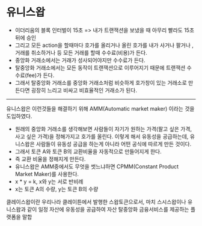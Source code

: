 # 유니스왑



- 이더리움의 블록 인터벌이 15초 => 내가 트랜잭션을 보냈을 때 아무리 빨라도 15초 뒤에 승인
- 그리고 모든 action을 할때마다 호가를 올리거나 올린 호가를 내가 사거나 팔거나 , 거래를 취소하거나 등 모든 거래를 할때 수수료(비용)가 든다.
- 중앙화 거래소에서는 거래가 성사되어야지만 수수료가 든다.
- 탈중앙화 거래소에서는 모든 동작이 트랜잭션으로 이루어지기 때문에 트랜잭션 수수료(fee)가 든다.
- 그래서 탈중앙화 거래소를 중앙화 거래소처럼 비슷하게 호가창이 있는 거래소로 만든다면 굉장히 느리고 비싸고 비효율적인 거래소가 된다.

---

유니스왑은 이런것들을 해결하기 위해 AMM(Automatic market maker) 이라는 것을 도입하였다.

- 원래의 중앙화 거래소를 생각해보면 사람들이 자기가 원하는 가격(팔고 싶은 가격, 사고 싶은 가격)을 정해가지고 호가를 올린다. 이렇게 해서 유동성을 공급하는데, 유니스왑은 사람들이 유동성 공급을 하는게 아니라 어떤 공식에 따르게 만든 것이다.
- 그래서 토큰 A와 토큰 B의 교환비율을 자동적으로 만들어지게 한다.
- 즉 교환 비율을 정해지게 만든다.
- 유니스왑은 AMM중에서도 무엇을 썻느냐하면 CPMM(Constant Product Market Maker)를 사용한다.
- x * y = k, x와 y는 서로 반비례
- x는 토큰 A의 수량, y는 토큰 B의 수량



클레이스왑이란 우리나라 클레이튼에서 발행한 스왑토큰으로서, 마치 스시스왑이나 유니스왑과 같이 일정 자산에 유동성을 공급하여 자산 탈중앙화 금융서비스를 제공하는 플랫폼을 말합


